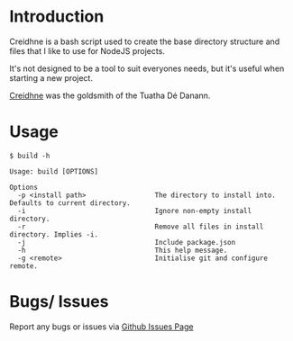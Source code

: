 # Introduction

Creidhne is a bash script used to create the base directory structure and files that I like to use for NodeJS projects.

It's not designed to be a tool to suit everyones needs, but it's useful when starting a new project.

[Creidhne](https://en.wikipedia.org/wiki/Creidhne) was the goldsmith of the Tuatha Dé Danann.

# Usage

```
$ build -h

Usage: build [OPTIONS]

Options
  -p <install path>                 The directory to install into. Defaults to current directory.
  -i                                Ignore non-empty install directory.
  -r                                Remove all files in install directory. Implies -i.
  -j                                Include package.json
  -h                                This help message.
  -g <remote>                       Initialise git and configure remote.

```

# Bugs/ Issues
Report any bugs or issues via [Github Issues Page](https://github.com/paulmccarthy/creidhne/issues)
